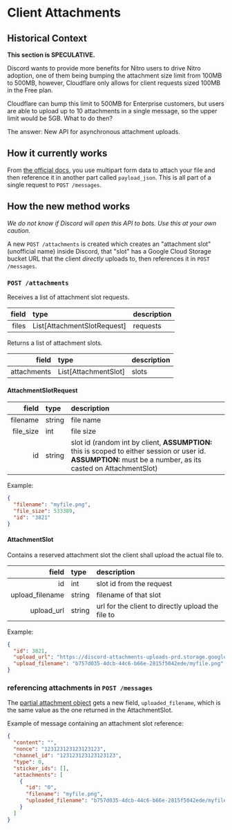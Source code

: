 # Client Attachments

## Historical Context

**This section is SPECULATIVE.**

Discord wants to provide more benefits for Nitro users to drive Nitro adoption,
one of them being bumping the attachment size limit from 100MB to 500MB, however,
Cloudflare only allows for client requests sized 100MB in the Free plan.

Cloudflare can bump this limit to 500MB for Enterprise customers, but users are
able to upload up to 10 attachments in a single message, so the upper limit
would be 5GB. What to do then?

The answer: New API for asynchronous attachment uploads.

## How it currently works

From [the official docs](https://discord.com/developers/docs/reference#uploading-files),
you use multipart form data to attach your file and then reference it in another
part called `payload_json`. This is all part of a single request to `POST /messages`.

## How the new method works

*We do not know if Discord will open this API to bots. Use this at your own
caution.*

A new `POST /attachments` is created which creates an "attachment slot" (unofficial name) inside
Discord, that "slot" has a Google Cloud Storage bucket URL that the client
*directly* uploads to, then references it in `POST /messages`.

### `POST /attachments`

Receives a list of attachment slot requests.

| field | type | description |
| --: | :-- | :-- |
| files | List[AttachmentSlotRequest] | requests |

Returns a list of attachment slots.

| field | type | description |
| --: | :-- | :-- |
| attachments | List[AttachmentSlot] | slots |

#### AttachmentSlotRequest

| field | type | description |
| --: | :-- | :-- |
| filename | string | file name |
| file\_size | int | file size |
| id | string | slot id (random int by client, **ASSUMPTION:** this is scoped to either session or user id. **ASSUMPTION:** must be a number, as its casted on AttachmentSlot) |

Example:

```json
{
  "filename": "myfile.png",
  "file_size": 533389,
  "id": "3821"
}
```

#### AttachmentSlot

Contains a reserved attachment slot the client shall upload the actual file to.

| field | type | description |
| --: | :-- | :-- |
| id | int | slot id from the request |
| upload\_filename | string | filename of that slot |
| upload\_url | string | url for the client to directly upload the file to |

Example:

```json
{
  "id": 3821,
  "upload_url": "https://discord-attachments-uploads-prd.storage.googleapis.com/b757d035-4dcb-44c6-b66e-2815f5042ede/myfile.png?upload_id=OHQlQNB7Mx1J8teeUPE1V__KLj0OZZdPkMmGaA7o1qY'",
  "upload_filename": "b757d035-4dcb-44c6-b66e-2815f5042ede/myfile.png"
}
```

### referencing attachments in `POST /messages`

The [partial attachment object](https://discord.com/developers/docs/resources/channel#attachment-object)
gets a new field, `uploaded_filename`, which is the same value as the one
returned in the AttachmentSlot.

Example of message containing an attachment slot reference:

```json
{
  "content": "",
  "nonce": "123123123123123123",
  "channel_id": "123123123123123123",
  "type": 0,
  "sticker_ids": [],
  "attachments": [
    {
      "id": "0",
      "filename": "myfile.png",
      "uploaded_filename": "b757d035-4dcb-44c6-b66e-2815f5042ede/myfile.png"
    }
  ]
}
```
